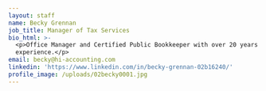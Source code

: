 ```yaml
---
layout: staff
name: Becky Grennan
job_title: Manager of Tax Services
bio_html: >-
  <p>Office Manager and Certified Public Bookkeeper with over 20 years of
  experience.</p>
email: becky@hi-accounting.com
linkedin: 'https://www.linkedin.com/in/becky-grennan-02b16240/'
profile_image: /uploads/02becky0001.jpg
---
```


